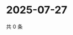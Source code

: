 # 2025-07-27

共 0 条

<!-- BEGIN ZHIHUQUESTIONS -->
<!-- 最后更新时间 Sun Jul 27 2025 09:05:52 GMT+0800 (China Standard Time) -->

<!-- END ZHIHUQUESTIONS -->

